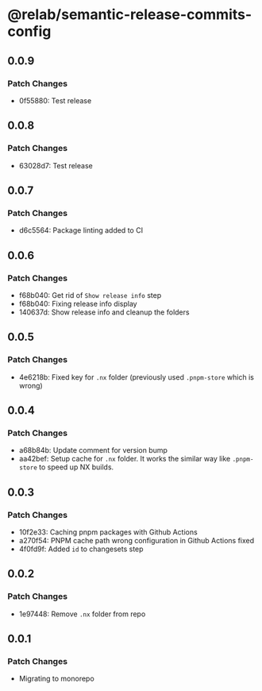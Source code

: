 # @relab/semantic-release-commits-config

## 0.0.9

### Patch Changes

-   0f55880: Test release

## 0.0.8

### Patch Changes

-   63028d7: Test release

## 0.0.7

### Patch Changes

-   d6c5564: Package linting added to CI

## 0.0.6

### Patch Changes

-   f68b040: Get rid of `Show release info` step
-   f68b040: Fixing release info display
-   140637d: Show release info and cleanup the folders

## 0.0.5

### Patch Changes

-   4e6218b: Fixed key for `.nx` folder (previously used `.pnpm-store` which is wrong)

## 0.0.4

### Patch Changes

-   a68b84b: Update comment for version bump
-   aa42bef: Setup cache for `.nx` folder.
    It works the similar way like `.pnpm-store` to speed up NX builds.

## 0.0.3

### Patch Changes

-   10f2e33: Caching pnpm packages with Github Actions
-   a270f54: PNPM cache path wrong configuration in Github Actions fixed
-   4f0fd9f: Added `id` to changesets step

## 0.0.2

### Patch Changes

-   1e97448: Remove `.nx` folder from repo

## 0.0.1

### Patch Changes

-   Migrating to monorepo
